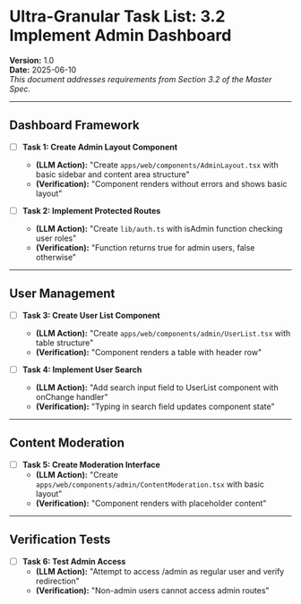 # Ultra-Granular Task List: 3.2 Implement Admin Dashboard
**Version:** 1.0  
**Date:** 2025-06-10  
_This document addresses requirements from Section 3.2 of the Master Spec._

---

## Dashboard Framework

- [ ] **Task 1: Create Admin Layout Component**
    - **(LLM Action):** "Create `apps/web/components/AdminLayout.tsx` with basic sidebar and content area structure"
    - **(Verification):** "Component renders without errors and shows basic layout"

- [ ] **Task 2: Implement Protected Routes**
    - **(LLM Action):** "Create `lib/auth.ts` with isAdmin function checking user roles"
    - **(Verification):** "Function returns true for admin users, false otherwise"

---

## User Management

- [ ] **Task 3: Create User List Component**
    - **(LLM Action):** "Create `apps/web/components/admin/UserList.tsx` with table structure"
    - **(Verification):** "Component renders a table with header row"

- [ ] **Task 4: Implement User Search**
    - **(LLM Action):** "Add search input field to UserList component with onChange handler"
    - **(Verification):** "Typing in search field updates component state"

---

## Content Moderation

- [ ] **Task 5: Create Moderation Interface**
    - **(LLM Action):** "Create `apps/web/components/admin/ContentModeration.tsx` with basic layout"
    - **(Verification):** "Component renders with placeholder content"

---

## Verification Tests

- [ ] **Task 6: Test Admin Access**
    - **(LLM Action):** "Attempt to access /admin as regular user and verify redirection"
    - **(Verification):** "Non-admin users cannot access admin routes"